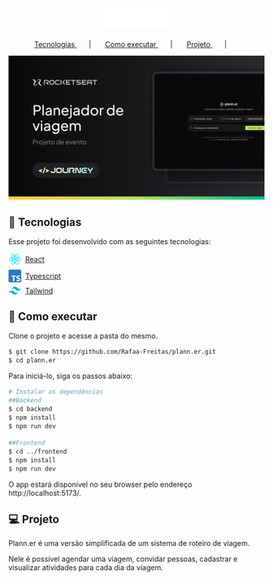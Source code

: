 <h1 align="center">
  <img
    src=".github/logo.png"
    title="Logo NLW Journey"
    alt="Logo NLW Journey"
    width="150px"
  />
  
</h1>

<p align="center">    
  <a href="#tecnologias"> Tecnologias </a> &nbsp; &nbsp; &nbsp; | &nbsp; &nbsp; &nbsp;        
  <a href="#como-executar"> Como executar </a> &nbsp; &nbsp; &nbsp; | &nbsp; &nbsp; &nbsp;          
  <a href="#projeto"> Projeto </a> &nbsp; &nbsp; &nbsp; | &nbsp; &nbsp; &nbsp;  
</p>

<p>
  <img src=".github/cover.png" alt="Capa do projeto" />
</p>

<div id="tecnologias">
</div>

## 🧪 Tecnologias

Esse projeto foi desenvolvido com as seguintes tecnologias:

<div style="display: flex; flex-direction: column; gap: 8px;">
  <div style="display: flex; align-items: center; gap: 8px">
    <img
        src=".github/react.png"
        title="Logo NLW Journey"
        alt="Logo NLW Journey"
        width="25px"
      /> 
    <a href='https://reactjs.org'>React</a>
  </div>

  <div style="display: flex; align-items: center; gap: 8px">
    <img
        src=".github/ts.png"
        title="Logo NLW Journey"
        alt="Logo NLW Journey"
        width="25px"
      /> 
    <a href='https://www.typescriptlang.org/'>Typescript</a>
  </div>

  <div style="display: flex; align-items: center; gap: 8px">
    <img
        src=".github/tailwind.png"
        title="Logo NLW Journey"
        alt="Logo NLW Journey"
        width="25px"
      /> 
    <a href='https://tailwindcss.com/'>Tailwind</a>
  </div>
</div>

<div id="como-executar">
</div>

## 🚀 Como executar

Clone o projeto e acesse a pasta do mesmo.

```bash
$ git clone https://github.com/Rafaa-Freitas/plann.er.git
$ cd plann.er
```

Para iniciá-lo, siga os passos abaixo:

```bash
# Instalar as dependências
##Backend
$ cd backend
$ npm install
$ npm run dev

##Frontend
$ cd ../frontend
$ npm install
$ npm run dev
```

O app estará disponível no seu browser pelo endereço http://localhost:5173/.

<div id="projeto">
</div>

## 💻 Projeto

Plann.er é uma versão simplificada de um sistema de roteiro de viagem.

Nele é possível agendar uma viagem, convidar pessoas, cadastrar e visualizar atividades para cada dia da viagem.
